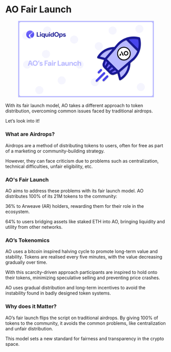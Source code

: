 # AO Fair Launch

<figure><img src="../.gitbook/assets/ao fair launch.png" alt=""><figcaption></figcaption></figure>

With its fair launch model, AO takes a different approach to token distribution, overcoming common issues faced by traditional airdrops.

Let’s look into it!

### What are Airdrops?

Airdrops are a method of distributing tokens to users, often for free as part of a marketing or community-building strategy.

However, they can face criticism due to problems such as centralization, technical difficulties, unfair eligibility, etc.

### AO's Fair Launch

AO aims to address these problems with its fair launch model. AO distributes 100% of its 21M tokens to the community:

36% to Arweave (AR) holders, rewarding them for their role in the ecosystem.

64% to users bridging assets like staked ETH into AO, bringing liquidity and utility from other networks.

### AO’s Tokenomics

AO uses a bitcoin inspired halving cycle to promote long-term value and stability. Tokens are realised every five minutes, with the value decreasing gradually over time.

With this scarcity-driven approach participants are inspired to hold onto their tokens, minimizing speculative selling and preventing price crashes.

AO uses gradual distribution and long-term incentives to avoid the instability found in badly designed token systems.

### Why does it Matter?

AO’s fair launch flips the script on traditional airdrops. By giving 100% of tokens to the community, it avoids the common problems, like centralization and unfair distribution.&#x20;

This model sets a new standard for fairness and transparency in the crypto space.
